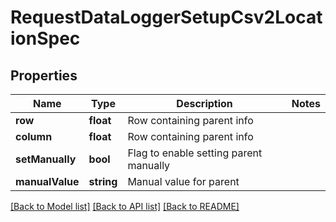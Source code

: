 # RequestDataLoggerSetupCsv2LocationSpec

## Properties
Name | Type | Description | Notes
------------ | ------------- | ------------- | -------------
**row** | **float** | Row containing parent info | 
**column** | **float** | Row containing parent info | 
**setManually** | **bool** | Flag to enable setting parent manually | 
**manualValue** | **string** | Manual value for parent | 

[[Back to Model list]](../README.md#documentation-for-models) [[Back to API list]](../README.md#documentation-for-api-endpoints) [[Back to README]](../README.md)


